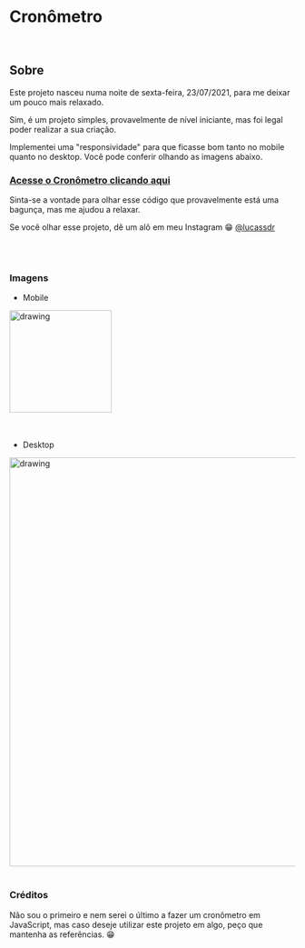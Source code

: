 # Cronômetro

<br>

##  Sobre

Este projeto nasceu numa noite de sexta-feira, 23/07/2021, para me deixar um pouco mais relaxado.

Sim, é um projeto simples, provavelmente de nível iniciante, mas foi legal poder realizar a sua criação.

Implementei uma "responsividade" para que ficasse bom tanto no mobile quanto no desktop. Você pode conferir olhando as imagens abaixo.

### [Acesse o Cronômetro clicando aqui](https://lucassdr.github.io/cronometro/)

Sinta-se a vontade para olhar esse código que provavelmente está uma bagunça, mas me ajudou a relaxar.

Se você olhar esse projeto, dê um alô em meu Instagram 😁
[@lucassdr](www.instagram.com/lucassdr)

<br>
<br>

### Imagens


-   Mobile

<img src="https://user-images.githubusercontent.com/37233271/126854408-be5a6a27-dcd2-49b2-8205-be0e46e35974.png" alt="drawing" width="180"/>

<br>
<br>
<br>

-   Desktop

<img src="https://user-images.githubusercontent.com/37233271/126854489-dd4fc524-eb18-41b7-9001-a46e0856dff8.png" alt="drawing" width="720"/>

<br>
<br>

### Créditos

Não sou o primeiro e nem serei o último a fazer um cronômetro em JavaScript, mas caso deseje utilizar este projeto em algo, peço que mantenha as referências. 😁

<br>
<br>